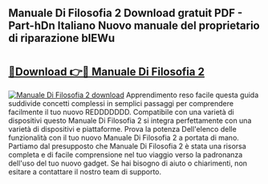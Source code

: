 ## Manuale Di Filosofia 2 Download gratuit PDF - Part-hDn Italiano Nuovo manuale del proprietario di riparazione blEWu

# <h2><a href="http://dfh1lo2.blite.top/?on=Manuale+Di+Filosofia+2">🔗Download 👉🔴 Manuale Di Filosofia 2</a></h2>

[![Manuale Di Filosofia 2 download](https://i.imgur.com/lujVjoI.png)](http://dfh1lo2.blite.top/?on=Manuale+Di+Filosofia+2)
Apprendimento reso facile questa guida suddivide concetti complessi in semplici passaggi per comprendere facilmente il tuo nuovo REDDDDDDD. Compatibile con una varietà di dispositivi questo Manuale Di Filosofia 2 si integra perfettamente con una varietà di dispositivi e piattaforme. Prova la potenza Dell'elenco delle funzionalità con il tuo nuovo Manuale Di Filosofia 2 a portata di mano. Partiamo dal presupposto che Manuale Di Filosofia 2 è stata una risorsa completa e di facile comprensione nel tuo viaggio verso la padronanza dell'uso del tuo nuovo gadget. Se hai bisogno di aiuto o chiarimenti, non esitare a contattare il nostro team di supporto.

